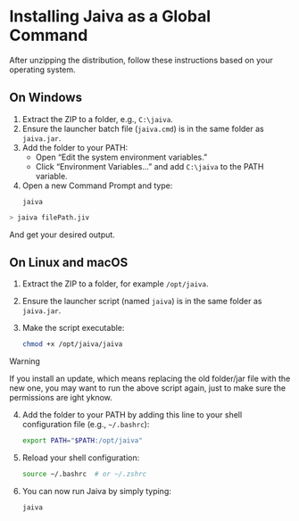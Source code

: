# Installing Jaiva as a Global Command

After unzipping the distribution, follow these instructions based on your operating system.

## On Windows

1. Extract the ZIP to a folder, e.g., `C:\jaiva`.
2. Ensure the launcher batch file (`jaiva.cmd`) is in the same folder as `jaiva.jar`.
3. Add the folder to your PATH:
    - Open “Edit the system environment variables.”
    - Click “Environment Variables…” and add `C:\jaiva` to the PATH variable.
4. Open a new Command Prompt and type:
    ```batch
    jaiva
    ```

```sh
> jaiva filePath.jiv
```

And get your desired output.

## On Linux and macOS

1. Extract the ZIP to a folder, for example `/opt/jaiva`.
2. Ensure the launcher script (named `jaiva`) is in the same folder as `jaiva.jar`.
3. Make the script executable:

    ```sh
    chmod +x /opt/jaiva/jaiva
    ```

> [!WARNING]
> If you install an update, which means replacing the old folder/jar file with the new one, you may want to run the above script again, just to make sure the permissions are ight yknow.

4. Add the folder to your PATH by adding this line to your shell configuration file (e.g., `~/.bashrc`):
    ```sh
    export PATH="$PATH:/opt/jaiva"
    ```
5. Reload your shell configuration:
    ```sh
    source ~/.bashrc  # or ~/.zshrc
    ```
6. You can now run Jaiva by simply typing:
    ```sh
    jaiva
    ```
